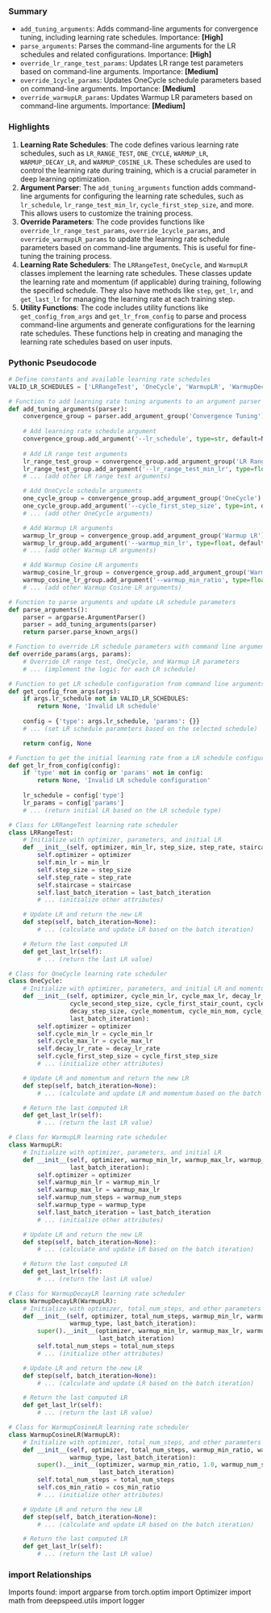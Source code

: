

### Summary



* `add_tuning_arguments`: Adds command-line arguments for convergence tuning, including learning rate schedules. Importance: **[High]**
* `parse_arguments`: Parses the command-line arguments for the LR schedules and related configurations. Importance: **[High]**
* `override_lr_range_test_params`: Updates LR range test parameters based on command-line arguments. Importance: **[Medium]**
* `override_1cycle_params`: Updates OneCycle schedule parameters based on command-line arguments. Importance: **[Medium]**
* `override_warmupLR_params`: Updates Warmup LR parameters based on command-line arguments. Importance: **[Medium]**

### Highlights



1. **Learning Rate Schedules**: The code defines various learning rate schedules, such as `LR_RANGE_TEST`, `ONE_CYCLE`, `WARMUP_LR`, `WARMUP_DECAY_LR`, and `WARMUP_COSINE_LR`. These schedules are used to control the learning rate during training, which is a crucial parameter in deep learning optimization.
2. **Argument Parser**: The `add_tuning_arguments` function adds command-line arguments for configuring the learning rate schedules, such as `lr_schedule`, `lr_range_test_min_lr`, `cycle_first_step_size`, and more. This allows users to customize the training process.
3. **Override Parameters**: The code provides functions like `override_lr_range_test_params`, `override_1cycle_params`, and `override_warmupLR_params` to update the learning rate schedule parameters based on command-line arguments. This is useful for fine-tuning the training process.
4. **Learning Rate Schedulers**: The `LRRangeTest`, `OneCycle`, and `WarmupLR` classes implement the learning rate schedules. These classes update the learning rate and momentum (if applicable) during training, following the specified schedule. They also have methods like `step`, `get_lr`, and `get_last_lr` for managing the learning rate at each training step.
5. **Utility Functions**: The code includes utility functions like `get_config_from_args` and `get_lr_from_config` to parse and process command-line arguments and generate configurations for the learning rate schedules. These functions help in creating and managing the learning rate schedules based on user inputs.

### Pythonic Pseudocode

```python
# Define constants and available learning rate schedules
VALID_LR_SCHEDULES = ['LRRangeTest', 'OneCycle', 'WarmupLR', 'WarmupDecayLR', 'WarmupCosineLR']

# Function to add learning rate tuning arguments to an argument parser
def add_tuning_arguments(parser):
    convergence_group = parser.add_argument_group('Convergence Tuning')
    
    # Add learning rate schedule argument
    convergence_group.add_argument('--lr_schedule', type=str, default=None, help='Learning rate schedule.')
    
    # Add LR range test arguments
    lr_range_test_group = convergence_group.add_argument_group('LR Range Test')
    lr_range_test_group.add_argument('--lr_range_test_min_lr', type=float, default=0.001, help='Starting LR value.')
    # ... (add other LR range test arguments)

    # Add OneCycle schedule arguments
    one_cycle_group = convergence_group.add_argument_group('OneCycle')
    one_cycle_group.add_argument('--cycle_first_step_size', type=int, default=1000, help='First step size.')
    # ... (add other OneCycle arguments)

    # Add Warmup LR arguments
    warmup_lr_group = convergence_group.add_argument_group('Warmup LR')
    warmup_lr_group.add_argument('--warmup_min_lr', type=float, default=0, help='Warmup LR minimum value.')
    # ... (add other Warmup LR arguments)

    # Add Warmup Cosine LR arguments
    warmup_cosine_lr_group = convergence_group.add_argument_group('Warmup Cosine LR')
    warmup_cosine_lr_group.add_argument('--warmup_min_ratio', type=float, default=0.01, help='Warmup cosine LR lower bound.')
    # ... (add other Warmup Cosine LR arguments)

# Function to parse arguments and update LR schedule parameters
def parse_arguments():
    parser = argparse.ArgumentParser()
    parser = add_tuning_arguments(parser)
    return parser.parse_known_args()

# Function to override LR schedule parameters with command line arguments
def override_params(args, params):
    # Override LR range test, OneCycle, and Warmup LR parameters
    # ... (implement the logic for each LR schedule)

# Function to get LR schedule configuration from command line arguments
def get_config_from_args(args):
    if args.lr_schedule not in VALID_LR_SCHEDULES:
        return None, 'Invalid LR schedule'
    
    config = {'type': args.lr_schedule, 'params': {}}
    # ... (set LR schedule parameters based on the selected schedule)

    return config, None

# Function to get the initial learning rate from a LR schedule configuration
def get_lr_from_config(config):
    if 'type' not in config or 'params' not in config:
        return None, 'Invalid LR schedule configuration'
    
    lr_schedule = config['type']
    lr_params = config['params']
    # ... (return initial LR based on the LR schedule type)

# Class for LRRangeTest learning rate scheduler
class LRRangeTest:
    # Initialize with optimizer, parameters, and initial LR
    def __init__(self, optimizer, min_lr, step_size, step_rate, staircase, last_batch_iteration):
        self.optimizer = optimizer
        self.min_lr = min_lr
        self.step_size = step_size
        self.step_rate = step_rate
        self.staircase = staircase
        self.last_batch_iteration = last_batch_iteration
        # ... (initialize other attributes)

    # Update LR and return the new LR
    def step(self, batch_iteration=None):
        # ... (calculate and update LR based on the batch iteration)

    # Return the last computed LR
    def get_last_lr(self):
        # ... (return the last LR value)

# Class for OneCycle learning rate scheduler
class OneCycle:
    # Initialize with optimizer, parameters, and initial LR and momentum
    def __init__(self, optimizer, cycle_min_lr, cycle_max_lr, decay_lr_rate, cycle_first_step_size, 
                 cycle_second_step_size, cycle_first_stair_count, cycle_second_stair_count, 
                 decay_step_size, cycle_momentum, cycle_min_mom, cycle_max_mom, decay_mom_rate, 
                 last_batch_iteration):
        self.optimizer = optimizer
        self.cycle_min_lr = cycle_min_lr
        self.cycle_max_lr = cycle_max_lr
        self.decay_lr_rate = decay_lr_rate
        self.cycle_first_step_size = cycle_first_step_size
        # ... (initialize other attributes)

    # Update LR and momentum and return the new LR
    def step(self, batch_iteration=None):
        # ... (calculate and update LR and momentum based on the batch iteration)

    # Return the last computed LR
    def get_last_lr(self):
        # ... (return the last LR value)

# Class for WarmupLR learning rate scheduler
class WarmupLR:
    # Initialize with optimizer, parameters, and initial LR
    def __init__(self, optimizer, warmup_min_lr, warmup_max_lr, warmup_num_steps, warmup_type, 
                 last_batch_iteration):
        self.optimizer = optimizer
        self.warmup_min_lr = warmup_min_lr
        self.warmup_max_lr = warmup_max_lr
        self.warmup_num_steps = warmup_num_steps
        self.warmup_type = warmup_type
        self.last_batch_iteration = last_batch_iteration
        # ... (initialize other attributes)

    # Update LR and return the new LR
    def step(self, batch_iteration=None):
        # ... (calculate and update LR based on the batch iteration)

    # Return the last computed LR
    def get_last_lr(self):
        # ... (return the last LR value)

# Class for WarmupDecayLR learning rate scheduler
class WarmupDecayLR(WarmupLR):
    # Initialize with optimizer, total_num_steps, and other parameters
    def __init__(self, optimizer, total_num_steps, warmup_min_lr, warmup_max_lr, warmup_num_steps, 
                 warmup_type, last_batch_iteration):
        super().__init__(optimizer, warmup_min_lr, warmup_max_lr, warmup_num_steps, warmup_type, 
                         last_batch_iteration)
        self.total_num_steps = total_num_steps
        # ... (initialize other attributes)

    # Update LR and return the new LR
    def step(self, batch_iteration=None):
        # ... (calculate and update LR based on the batch iteration)

    # Return the last computed LR
    def get_last_lr(self):
        # ... (return the last LR value)

# Class for WarmupCosineLR learning rate scheduler
class WarmupCosineLR(WarmupLR):
    # Initialize with optimizer, total_num_steps, and other parameters
    def __init__(self, optimizer, total_num_steps, warmup_min_ratio, warmup_num_steps, cos_min_ratio, 
                 warmup_type, last_batch_iteration):
        super().__init__(optimizer, warmup_min_ratio, 1.0, warmup_num_steps, warmup_type, 
                         last_batch_iteration)
        self.total_num_steps = total_num_steps
        self.cos_min_ratio = cos_min_ratio
        # ... (initialize other attributes)

    # Update LR and return the new LR
    def step(self, batch_iteration=None):
        # ... (calculate and update LR based on the batch iteration)

    # Return the last computed LR
    def get_last_lr(self):
        # ... (return the last LR value)
```


### import Relationships

Imports found:
import argparse
from torch.optim import Optimizer
import math
from deepspeed.utils import logger